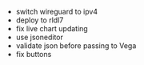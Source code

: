 - switch wireguard to ipv4
- deploy to rldl7
- fix live chart updating
- use jsoneditor
- validate json before passing to Vega
- fix buttons